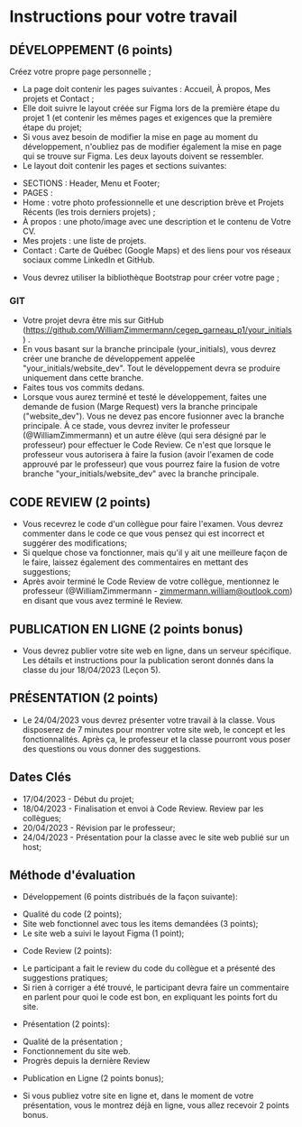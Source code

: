 # Instructions pour votre travail

## DÉVELOPPEMENT (6 points)

Créez votre propre page personnelle ;

- La page doit contenir les pages suivantes : Accueil, À propos, Mes projets et Contact ;
- Elle doit suivre le layout créée sur Figma lors de la première étape du projet 1 (et contenir les mêmes pages et exigences que la première étape du projet;
- Si vous avez besoin de modifier la mise en page au moment du développement, n'oubliez pas de modifier également la mise en page qui se trouve sur Figma. Les deux layouts doivent se ressembler.
- Le layout doit contenir les pages et sections suivantes:

* SECTIONS : Header, Menu et Footer;
* PAGES :
* Home : votre photo professionnelle et une description brève et Projets Récents (les trois derniers projets) ;
* À propos : une photo/image avec une description et le contenu de Votre CV.
* Mes projets : une liste de projets.
* Contact : Carte de Québec (Google Maps) et des liens pour vos réseaux sociaux comme LinkedIn et GitHub.

- Vous devrez utiliser la bibliothèque Bootstrap pour créer votre page ;

### GIT

- Votre projet devra être mis sur GitHub (<https://github.com/WilliamZimmermann/cegep_garneau_p1/your_initials>) .
- En vous basant sur la branche principale (your_initials), vous devrez créer une branche de développement appelée "your_initials/website_dev". Tout le développement devra se produire uniquement dans cette branche.
- Faites tous vos commits dedans.
- Lorsque vous aurez terminé et testé le développement, faites une demande de fusion (Marge Request) vers la branche principale ("website_dev"). Vous ne devez pas encore fusionner avec la branche principale. À ce stade, vous devrez inviter le professeur (@WilliamZimmermann) et un autre élève (qui sera désigné par le professeur) pour effectuer le Code Review.
  Ce n'est que lorsque le professeur vous autorisera à faire la fusion (avoir l'examen de code approuvé par le professeur) que vous pourrez faire la fusion de votre branche "your_initials/website_dev" avec la branche principale.

## CODE REVIEW (2 points)

- Vous recevrez le code d'un collègue pour faire l'examen. Vous devrez commenter dans le code ce que vous pensez qui est incorrect et suggérer des modifications;
- Si quelque chose va fonctionner, mais qu'il y ait une meilleure façon de le faire, laissez également des commentaires en mettant des suggestions;
- Après avoir terminé le Code Review de votre collègue, mentionnez le professeur (@WilliamZimmermann - zimmermann.william@outlook.com) en disant que vous avez terminé le Review.

## PUBLICATION EN LIGNE (2 points bonus)

- Vous devrez publier votre site web en ligne, dans un serveur spécifique. Les détails et instructions pour la publication seront donnés dans la classe du jour 18/04/2023 (Leçon 5).

## PRÉSENTATION (2 points)

- Le 24/04/2023 vous devrez présenter votre travail à la classe. Vous disposerez de 7 minutes pour montrer votre site web, le concept et les fonctionnalités. Après ça, le professeur et la classe pourront vous poser des questions ou vous donner des suggestions.

## Dates Clés

- 17/04/2023 - Début du projet;
- 18/04/2023 - Finalisation et envoi à Code Review. Review par les collègues;
- 20/04/2023 - Révision par le professeur;
- 24/04/2023 - Présentation pour la classe avec le site web publié sur un host;

## Méthode d'évaluation

- Développement (6 points distribués de la façon suivante):

* Qualité du code (2 points);
* Site web fonctionnel avec tous les items demandées (3 points);
* Le site web a suivi le layout Figma (1 point);

- Code Review (2 points):

* Le participant a fait le review du code du collègue et a présenté des suggestions pratiques;
* Si rien à corriger a été trouvé, le participant devra faire un commentaire en parlent pour quoi le code est bon, en expliquant les points fort du site.

- Présentation (2 points):

* Qualité de la présentation ;
* Fonctionnement du site web.
* Progrès depuis la dernière Review

- Publication en Ligne (2 points bonus);

* Si vous publiez votre site en ligne et, dans le moment de votre présentation, vous le montrez déjà en ligne, vous allez recevoir 2 points bonus.
